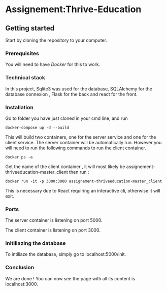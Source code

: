 # Assignement:Thrive-Education

## Getting started

Start by cloning the repository to your computer.

### Prerequisites
You will need to have *Docker* for this to work.

### Technical stack
In this project, Sqlite3 was used for the database, SQLAlchemy for the database connexion , Flask for the back and react for the front.

### Installation
Go to folder you have just cloned in your cmd line, and run 
```
docker-compose up -d --build
```
This will build two containers, one for the server service and one for the client service.
The server container will be automatically run.
However you will need to run the following commands to run the client container.
```
docker ps -a
```
Get the name of the client container , it will most likely be  assignement-thriveeducation-master_client then run :

```
docker run -it -p 3000:3000 assignement-thriveeducation-master_client

```
This is necessary due to React requiring an interactive cli, otherwise it will exit.

### Ports
The server container is listening on port 5000.

The client container is listening on port 3000.

### Initiliazing the database
To intiliaze the database, simply go to localhost:5000/init.
### Conclusion
We are done ! You can now see the page with all its content is localhost:3000.
